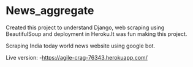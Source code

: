 # News_aggregate

Created this project to understand Django, web scraping using BeautifulSoup and deployment in Heroku.It was fun making this project.

Scraping India today world news website using google bot.

Live version: -https://agile-crag-76343.herokuapp.com/ 

